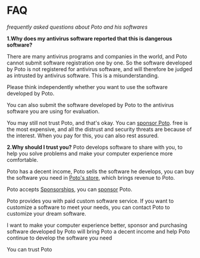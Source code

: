 # FAQ
*frequently asked questions about Poto and his softwares*

**1.Why does my antivirus software reported that this is dangerous software?**

There are many antivirus programs and companies in the world, and Poto cannot submit software registration one by one. So the software developed by Poto is not registered for antivirus software, and will therefore be judged as intrusted by antivirus software. This is a misunderstanding.

Please think independently whether you want to use the software developed by Poto.

You can also submit the software developed by Poto to the antivirus software you are using for evaluation.

You may still not trust Poto, and that's okay. You can [sponsor Poto](https://ko-fi.com/ispoto). free is the most expensive, and all the distrust and security threats are because of the interest. When you pay for this, you can also rest assured.

**2.Why should I trust you?**
Poto develops software to share with you, to help you solve problems and make your computer experience more comfortable.

Poto has a decent income, Poto sells the software he develops, you can buy the software you need in [Poto's store](https://ko-fi.com/ispoto/shop), which brings revenue to Poto.

Poto accepts [Sponsorships](https://ko-fi.com/ispoto), you can [sponsor](https://ko-fi.com/ispoto) Poto.

Poto provides you with paid custom software service. If you want to customize a software to meet your needs, you can contact Poto to customize your dream software.

I want to make your computer experience better, sponsor and purchasing software developed by Poto will bring Poto a decent income and help Poto continue to develop the software you need

You can trust Poto
